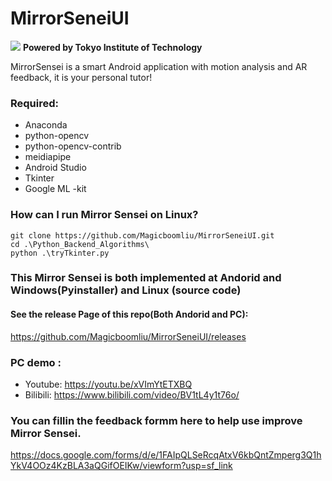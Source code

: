 # MirrorSeneiUI  
![](https://github.com/Magicboomliu/MirrorSeneiUI/blob/main/resources/icon/ms128.ico) **Powered by Tokyo Institute of Technology**  
  
MirrorSensei is a smart Android application with motion analysis and AR feedback, it is your personal tutor!   
  

### Required: 

* Anaconda  
* python-opencv 
* python-opencv-contrib 
* meidiapipe 
* Android Studio 
* Tkinter  
* Google ML -kit    

### How can I run Mirror Sensei on Linux?  
`git clone https://github.com/Magicboomliu/MirrorSeneiUI.git`  
`cd .\Python_Backend_Algorithms\`  
` python .\tryTkinter.py ` 

### This Mirror Sensei is both implemented at Andorid and Windows(Pyinstaller) and Linux (source code) 
#### See the release Page of this repo(Both Andorid and PC):
https://github.com/Magicboomliu/MirrorSeneiUI/releases 


### PC demo :  

* Youtube: https://youtu.be/xVImYtETXBQ 
* Bilibili: https://www.bilibili.com/video/BV1tL4y1t76o/   

### You can fillin the feedback formm here to help use improve Mirror Sensei. 
https://docs.google.com/forms/d/e/1FAIpQLSeRcqAtxV6kbQntZmperg3Q1hYkV4OOz4KzBLA3aQGifOEIKw/viewform?usp=sf_link
